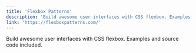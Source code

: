 ```yaml
---
title: 'Flexbox Patterns'
description: 'Build awesome user interfaces with CSS flexbox. Examples and source code included.'
link: 'https://flexboxpatterns.com/'
---
```

Build awesome user interfaces with CSS flexbox. Examples and source code included.